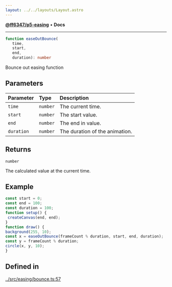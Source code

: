 ```yaml
---
layout: ../../layouts/Layout.astro
---
```


[**@ff6347/p5-easing**](README.md) • **Docs**

***

```ts
function easeOutBounce(
   time, 
   start, 
   end, 
   duration): number
```

Bounce out easing function

## Parameters

| Parameter | Type | Description |
| :------ | :------ | :------ |
| `time` | `number` | The current time. |
| `start` | `number` | The start value. |
| `end` | `number` | The end in value. |
| `duration` | `number` | The duration of the animation. |

## Returns

`number`

The calculated value at the current time.

## Example

```ts
const start = 0;
const end = 100;
const duration = 100;
function setup() {
 createCanvas(end, end);
}
function draw() {
background(255, 10);
const x = easeOutBounce(frameCount % duration, start, end, duration);
const y = frameCount % duration;
circle(x, y, 10);
}
```

## Defined in

[../src/easing/bounce.ts:57](https://github.com/ff6347/p5-easing/blob/7e0a9fff511aefc237e917cc4b77c9211f7bfc19/src/easing/bounce.ts#L57)
